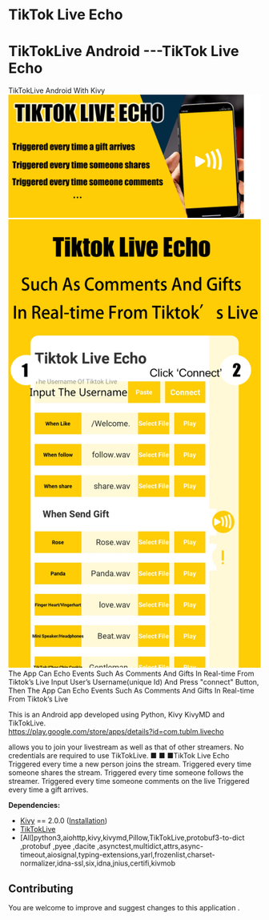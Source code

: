 # TikTok Live Echo 
TikTokLive Android ---TikTok Live Echo 
==================
TikTokLive Android  With Kivy 
![](screencap/0.png)
![](screencap/1.png)
The App Can Echo Events Such As Comments And Gifts In Real-time From Tiktok’s Live
Input User’s Username(unique Id) And Press "connect" Button, Then The App Can Echo Events Such As Comments And Gifts In Real-time From Tiktok’s Live

This is an Android app developed using Python, Kivy KivyMD and TikTokLive.  
https://play.google.com/store/apps/details?id=com.tublm.livecho

allows you to join your livestream as well as that of other streamers. No credentials are required to use TikTokLive.
 ■ ■ ■TikTok Live Echo 
Triggered every time a new person joins the stream.
Triggered every time someone shares the stream.
Triggered every time someone follows the streamer.
Triggered every time someone comments on the live
Triggered every time a gift arrives.

**Dependencies:**
-   [Kivy](https://github.com/kivy/kivy)  == 2.0.0 ([Installation](https://kivy.org/doc/stable/gettingstarted/installation.html))
-   [TikTokLive](https://github.com/isaackogan/TikTokLive)  
-   [All]python3,aiohttp,kivy,kivymd,Pillow,TikTokLive,protobuf3-to-dict ,protobuf ,pyee ,dacite ,asynctest,multidict,attrs,async-timeout,aiosignal,typing-extensions,yarl,frozenlist,charset-normalizer,idna-ssl,six,idna,jnius,certifi,kivmob


Contributing
------------
You are welcome to improve and suggest changes to this application  .


 